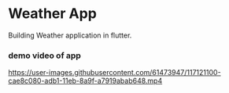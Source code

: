 # Weather App
Building Weather application in flutter.

### demo video of app
https://user-images.githubusercontent.com/61473947/117121100-cae8c080-adb1-11eb-8a9f-a7919abab648.mp4

